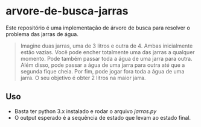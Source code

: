 # arvore-de-busca-jarras
Este repositório é uma implementação de árvore de busca para resolver o problema das jarras de água.

> Imagine duas jarras, uma de 3 litros e outra de 4. Ambas inicialmente estão vazias.
Você pode encher totalmente uma das jarras a qualquer momento. Pode também passar toda a água de uma jarra para outra. Além disso, pode passar a água de uma jarra para outra até que a segunda fique cheia. Por fim, pode jogar fora toda a água de uma jarra.
O seu objetivo é obter 2 litros na maior jarra.

## Uso

* Basta ter python 3.x instalado e rodar o arquivo *jarras.py*
* O output esperado é a sequência de estado que levam ao estado final.
